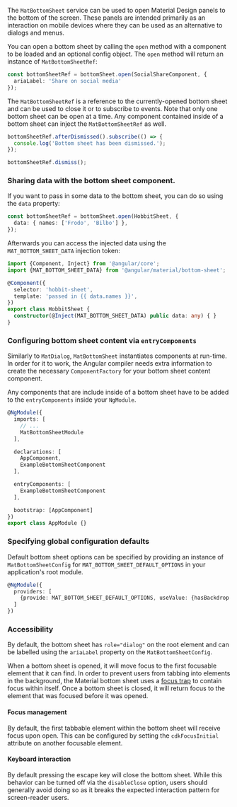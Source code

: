 The `MatBottomSheet` service can be used to open Material Design panels to the bottom of the screen.
These panels are intended primarily as an interaction on mobile devices where they can be used as an
alternative to dialogs and menus.

<!-- example(bottom-sheet-overview) -->

You can open a bottom sheet by calling the `open` method with a component to be loaded and an
optional config object. The `open` method will return an instance of `MatBottomSheetRef`:

```ts
const bottomSheetRef = bottomSheet.open(SocialShareComponent, {
  ariaLabel: 'Share on social media'
});
```

The `MatBottomSheetRef` is a reference to the currently-opened bottom sheet and can be used to close
it or to subscribe to events. Note that only one bottom sheet can be open at a time. Any component
contained inside of a bottom sheet can inject the `MatBottomSheetRef` as well.

```ts
bottomSheetRef.afterDismissed().subscribe(() => {
  console.log('Bottom sheet has been dismissed.');
});

bottomSheetRef.dismiss();
```

### Sharing data with the bottom sheet component.
If you want to pass in some data to the bottom sheet, you can do so using the `data` property:

```ts
const bottomSheetRef = bottomSheet.open(HobbitSheet, {
  data: { names: ['Frodo', 'Bilbo'] },
});
```

Afterwards you can access the injected data using the `MAT_BOTTOM_SHEET_DATA` injection token:

```ts
import {Component, Inject} from '@angular/core';
import {MAT_BOTTOM_SHEET_DATA} from '@angular/material/bottom-sheet';

@Component({
  selector: 'hobbit-sheet',
  template: 'passed in {{ data.names }}',
})
export class HobbitSheet {
  constructor(@Inject(MAT_BOTTOM_SHEET_DATA) public data: any) { }
}
```

### Configuring bottom sheet content via `entryComponents`

Similarly to `MatDialog`, `MatBottomSheet` instantiates components at run-time. In order for it to
work, the Angular compiler needs extra information to create the necessary `ComponentFactory` for
your bottom sheet content component.

Any components that are include inside of a bottom sheet have to be added to the `entryComponents`
inside your `NgModule`.


```ts
@NgModule({
  imports: [
    // ...
    MatBottomSheetModule
  ],

  declarations: [
    AppComponent,
    ExampleBottomSheetComponent
  ],

  entryComponents: [
    ExampleBottomSheetComponent
  ],

  bootstrap: [AppComponent]
})
export class AppModule {}
```

### Specifying global configuration defaults
Default bottom sheet options can be specified by providing an instance of `MatBottomSheetConfig`
for `MAT_BOTTOM_SHEET_DEFAULT_OPTIONS` in your application's root module.

```ts
@NgModule({
  providers: [
    {provide: MAT_BOTTOM_SHEET_DEFAULT_OPTIONS, useValue: {hasBackdrop: false}}
  ]
})
```


### Accessibility
By default, the bottom sheet has `role="dialog"` on the root element and can be labelled using the
`ariaLabel` property on the `MatBottomSheetConfig`.

When a bottom sheet is opened, it will move focus to the first focusable element that it can find.
In order to prevent users from tabbing into elements in the background, the Material bottom sheet
uses a [focus trap](https://material.angular.io/cdk/a11y/overview#focustrap) to contain focus
within itself. Once a bottom sheet is closed, it will return focus to the element that was focused
before it was opened.

#### Focus management
By default, the first tabbable element within the bottom sheet will receive focus upon open.
This can be configured by setting the `cdkFocusInitial` attribute on another focusable element.

#### Keyboard interaction
By default pressing the escape key will close the bottom sheet. While this behavior can
be turned off via the `disableClose` option, users should generally avoid doing so
as it breaks the expected interaction pattern for screen-reader users.
